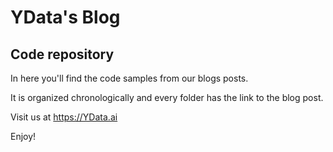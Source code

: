 # YData's Blog
## Code repository

In here you'll find the code samples from our blogs posts.

It is organized chronologically and every folder has the link to the blog post.


Visit us at https://YData.ai


Enjoy!
